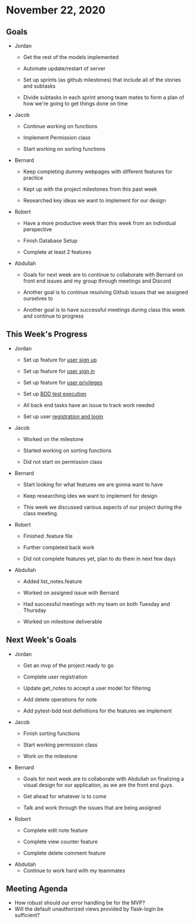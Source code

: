 # November 22, 2020
## Goals
* Jordan
    * Get the rest of the models implemented

    * Automate update/restart of server

    * Set up sprints (as github milestones) that include all of the stories and subtasks

    * Divide subtasks in each sprint among team mates to form a plan of how we're going to get things done on time

* Jacob
    * Continue working on functions

    * Implement Permission class

    * Start working on sorting functions

* Bernard
    * Keep completing dummy webpages with different features for practice

    * Kept up with the project milestones from this past week

    * Researched key ideas we want to implement for our design

* Robert
    * Have a more productive week than this week from an individual perspective

    * Finish Database Setup

    * Complete at least 2 features

* Abdullah
    * Goals for next week are to continue to collaborate with Bernard on front end issues and my group through meetings and Discord

    * Another goal is to continue resolving Github issues that we assigned ourselves to

    * Another goal is to have successful meetings during class this week and continue to progress

## This Week's Progress
* Jordan
    * Set up feature for [user sign up](https://github.com/Jordan-Cottle/Software-Engineering-Group-Project/pull/95)

    * Set up feature for [user sign in](https://github.com/Jordan-Cottle/Software-Engineering-Group-Project/pull/96)

    * Set up feature for [user privileges](https://github.com/Jordan-Cottle/Software-Engineering-Group-Project/pull/97)

    * Set up [BDD test execution](https://github.com/Jordan-Cottle/Software-Engineering-Group-Project/pull/103)

    * All back end tasks have an issue to track work needed

    * Set up user [registration and login](https://github.com/Jordan-Cottle/Software-Engineering-Group-Project/pull/105)

* Jacob
    * Worked on the milestone

    * Started working on sorting functions

    * Did not start on permission class

* Bernard
    * Start looking for what features we are gonna want to have

    * Keep researching ides we want to implement for design

    * This week we discussed various aspects of our project during the class meeting.

* Robert
    * Finished .feature file

    * Further completed back work

    * Did not complete features yet, plan to do them in next few days

* Abdullah
    * Added list_notes.feature 

    * Worked on assigned issue with Bernard

    * Had successful meetings with my team on both Tuesday and Thursday

    * Worked on milestone deliverable

## Next Week's Goals
* Jordan
    * Get an mvp of the project ready to go

    * Complete user registration

    * Update get_notes to accept a user model for filtering

    * Add delete operations for note

    * Add pytest-bdd test definitions for the features we implement
* Jacob
    * Finish sorting functions

    * Start working permission class

    * Work on the milestone
* Bernard
    * Goals for next week are to collaborate with Abdullah on finalizing a visual design for our application, as we are the front end guys.

    * Get ahead for whatever is to come 

    * Talk and work through the issues that are being assigned 
* Robert
    * Complete edit note feature

    * Complete view counter feature

    * Complete delete comment feature
* Abdullah
    * Continue to work hard with my teammates

## Meeting Agenda
* How robust should our error handling be for the MVP?
* Will the default unauthorized views provided by flask-login be sufficient?
